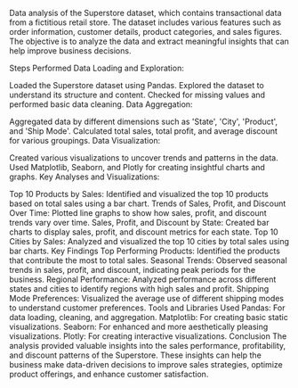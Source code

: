 Data analysis of the Superstore dataset, which contains transactional data from a fictitious retail store. The dataset includes various features such as order information, customer details, product categories, and sales figures. The objective is to analyze the data and extract meaningful insights that can help improve business decisions.

Steps Performed
Data Loading and Exploration:

Loaded the Superstore dataset using Pandas.
Explored the dataset to understand its structure and content.
Checked for missing values and performed basic data cleaning.
Data Aggregation:

Aggregated data by different dimensions such as 'State', 'City', 'Product', and 'Ship Mode'.
Calculated total sales, total profit, and average discount for various groupings.
Data Visualization:

Created various visualizations to uncover trends and patterns in the data.
Used Matplotlib, Seaborn, and Plotly for creating insightful charts and graphs.
Key Analyses and Visualizations:

Top 10 Products by Sales: Identified and visualized the top 10 products based on total sales using a bar chart.
Trends of Sales, Profit, and Discount Over Time: Plotted line graphs to show how sales, profit, and discount trends vary over time.
Sales, Profit, and Discount by State: Created bar charts to display sales, profit, and discount metrics for each state.
Top 10 Cities by Sales: Analyzed and visualized the top 10 cities by total sales using bar charts.
Key Findings
Top Performing Products: Identified the products that contribute the most to total sales.
Seasonal Trends: Observed seasonal trends in sales, profit, and discount, indicating peak periods for the business.
Regional Performance: Analyzed performance across different states and cities to identify regions with high sales and profit.
Shipping Mode Preferences: Visualized the average use of different shipping modes to understand customer preferences.
Tools and Libraries Used
Pandas: For data loading, cleaning, and aggregation.
Matplotlib: For creating basic static visualizations.
Seaborn: For enhanced and more aesthetically pleasing visualizations.
Plotly: For creating interactive visualizations.
Conclusion
The analysis provided valuable insights into the sales performance, profitability, and discount patterns of the Superstore. These insights can help the business make data-driven decisions to improve sales strategies, optimize product offerings, and enhance customer satisfaction.


